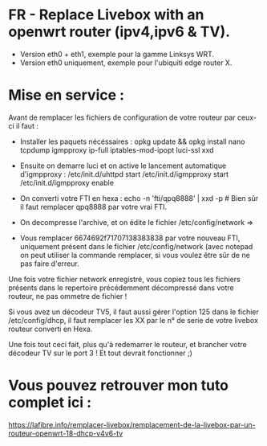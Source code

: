 # FR - Replace Livebox with an openwrt router (ipv4,ipv6 & TV).

- Version eth0 + eth1, exemple pour la gamme Linksys WRT.
- Version eth0 uniquement, exemple pour l'ubiquiti edge router X.

# Mise en service : 

Avant de remplacer les fichiers de configuration de votre routeur par ceux-ci il faut :

- Installer les paquets nécéssaires : 
opkg update && opkg install nano tcpdump igmpproxy ip-full iptables-mod-ipopt luci-ssl xxd
- Ensuite on demarre luci et on active le lancement automatique d'igmpproxy :
/etc/init.d/uhttpd start
/etc/init.d/igmpproxy start
/etc/init.d/igmpproxy enable
- On converti votre FTI en hexa :
echo -n 'fti/qpq8888' | xxd  -p # Bien sûr il faut remplacer qpq8888 par votre vrai FTI.

- On decompresse l'archive, et on édite le fichier /etc/config/network =>
- Vous remplacer 6674692f71707138383838 par votre nouveau FTI, uniquement présent dans le fichier /etc/config/network (avec notepad on peut utiliser la commande remplacer, si vous voulez être sûr de ne pas faire d'erreur.

Une fois votre fichier network enregistré, vous copiez tous les fichiers présents dans le repertoire précédemment décompressé dans votre routeur, ne pas ommetre de fichier !

Si vous avez un décodeur TV5, il faut aussi gérer l'option 125 dans le fichier /etc/config/dhcp, il faut remplacer les XX par le n° de serie de votre livebox routeur converti en Hexa.

Une fois tout ceci fait, plus qu'à redemarrer le routeur, et brancher votre décodeur TV sur le port 3 !
Et tout devrait fonctionner ;)


# Vous pouvez retrouver mon tuto complet ici :
https://lafibre.info/remplacer-livebox/remplacement-de-la-livebox-par-un-routeur-openwrt-18-dhcp-v4v6-tv
